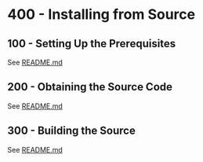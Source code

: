 # 400 - Installing from Source

## 100 - Setting Up the Prerequisites
See [README.md](./100/README.md)

## 200 - Obtaining the Source Code
See [README.md](./200/README.md)

## 300 - Building the Source
See [README.md](./300/README.md)
